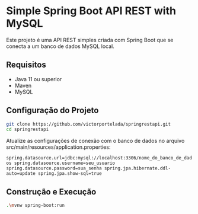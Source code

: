 # Simple Spring Boot API REST with MySQL

Este projeto é uma API REST simples criada com Spring Boot que se conecta a um banco de dados MySQL local.

## Requisitos

- Java 11 ou superior
- Maven
- MySQL

## Configuração do Projeto

```bash
git clone https://github.com/victorportelada/springrestapi.git
cd springrestapi
```

Atualize as configurações de conexão com o banco de dados no arquivo src/main/resources/application.properties:

``
spring.datasource.url=jdbc:mysql://localhost:3306/nome_do_banco_de_dados
spring.datasource.username=seu_usuario
spring.datasource.password=sua_senha
spring.jpa.hibernate.ddl-auto=update
spring.jpa.show-sql=true
``

## Construção e Execução

```bash
.\mvnw spring-boot:run
```

